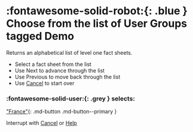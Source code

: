 # :fontawesome-solid-robot:{: .blue } Choose from the list of User Groups tagged Demo

Returns an alphabetical list of level one fact sheets. 

- Select a fact sheet from the list
- Use Next to advance through the list
- Use Previous to move back through the list
- Use [Cancel](../cancel) to start over

### :fontawesome-solid-user:{: .grey } selects:

["France"](../user-group-found){: .md-button .md-button--primary }

Interrupt with [Cancel](../cancel) or [Help](../help)
